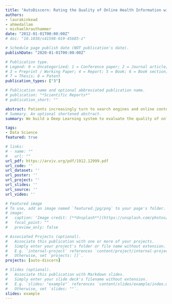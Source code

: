 ```yaml
---
title: "AutoDiscern: Rating the Quality of Online Health Information with Hierarchical Encoder Attention-based Neural Networks"
authors:
- laurakinkead
- ahmedallam
- michaelkrauthammer
date: "2012-01-01T00:00:00Z"
# doi: "10.1038/s41598-019-45685-z"

# Schedule page publish date (NOT publication's date).
publishDate: "2020-01-01T00:00:00Z"

# Publication type.
# Legend: 0 = Uncategorized; 1 = Conference paper; 2 = Journal article;
# 3 = Preprint / Working Paper; 4 = Report; 5 = Book; 6 = Book section;
# 7 = Thesis; 8 = Patent
publication_types: ["3"]

# Publication name and optional abbreviated publication name.
# publication: "*Scientific Reports*"
# publication_short: ""

abstract: Patients increasingly turn to search engines and online content before, or in place of, talking with a health professional. Low quality health information, which is common on the internet, presents risks to the patient in the form of misinformation and a possibly poorer relationship to their physician. To address this, the DISCERN criteria (developed at University of Oxford) are used to evaluate the quality of online health information. However, patients are unlikely to take the time to apply these criteria to the health websites they visit. We built an automated implementation of the DISCERN instrument (Brief version) using machine learning models. We compared the use of a traditional model (Random Forest) with a hierarchical encoder attention-based neural network (HEA) model using two language embeddings based on BERT and BioBERT. The HEA BERT and BioBERT models achieved F1-macro scores averaging 0.75 and 0.74, respectively, on all criteria outperforming the Random Forest model (F1-macro = 0.69). Similarly, HEA BERT and BioBERT scored on average 0.8 and 0.81 (F1-micro) vs. 0.76 for the Random Forest model. Overall, the neural network based models achieved 81% and 86% average accuracy at 100% and 80% coverage, respectively, compared to 94% manual rating accuracy. The attention mechanism implemented in the HEA architectures provided 'model explainability' by identifying reasonable supporting sentences for the documents fulfilling the Brief DISCERN criteria. Our research suggests that it is feasible to automate online health information quality assessment, which is an important step towards empowering patients to become informed partners in the healthcare process.
# Summary. An optional shortened abstract.
summary: We build a Deep Learning system to evaluate the quality of online health information in accordance with the DISCERN criteria.

tags:
- Data Science
featured: true

# links:
# - name: ""
#   url: ""
url_pdf: https://arxiv.org/pdf/1912.12999.pdf
url_code: ''
url_dataset: ''
url_poster: ''
url_project: ''
url_slides: ''
url_source: ''
url_video: ''

# Featured image
# To use, add an image named `featured.jpg/png` to your page's folder.
# image:
#   caption: 'Image credit: [**Unsplash**](https://unsplash.com/photos/jdD8gXaTZsc)'
#   focal_point: ""
#   preview_only: false

# Associated Projects (optional).
#   Associate this publication with one or more of your projects.
#   Simply enter your project's folder or file name without extension.
#   E.g. `internal-project` references `content/project/internal-project/index.md`.
#   Otherwise, set `projects: []`.
projects: [auto-discern]

# Slides (optional).
#   Associate this publication with Markdown slides.
#   Simply enter your slide deck's filename without extension.
#   E.g. `slides: "example"` references `content/slides/example/index.md`.
#   Otherwise, set `slides: ""`.
slides: example
---
```


